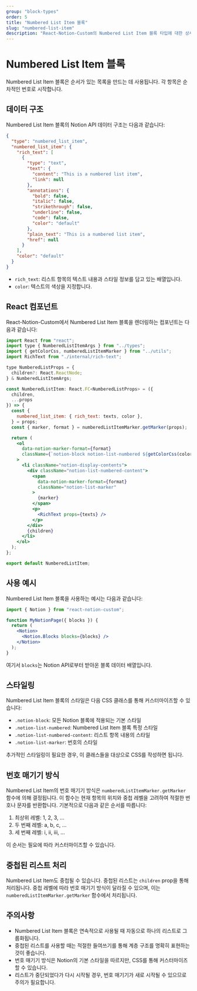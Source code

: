 ```yaml
---
group: "block-types"
order: 5
title: "Numbered List Item 블록"
slug: "numbered-list-item"
description: "React-Notion-Custom의 Numbered List Item 블록 타입에 대한 상세 설명입니다."
---
```


# Numbered List Item 블록

Numbered List Item 블록은 순서가 있는 목록을 만드는 데 사용됩니다. 각 항목은 순차적인 번호로 시작합니다.

## 데이터 구조

Numbered List Item 블록의 Notion API 데이터 구조는 다음과 같습니다:

```json
{
  "type": "numbered_list_item",
  "numbered_list_item": {
    "rich_text": [
      {
        "type": "text",
        "text": {
          "content": "This is a numbered list item",
          "link": null
        },
        "annotations": {
          "bold": false,
          "italic": false,
          "strikethrough": false,
          "underline": false,
          "code": false,
          "color": "default"
        },
        "plain_text": "This is a numbered list item",
        "href": null
      }
    ],
    "color": "default"
  }
}
```

- `rich_text`: 리스트 항목의 텍스트 내용과 스타일 정보를 담고 있는 배열입니다.
- `color`: 텍스트의 색상을 지정합니다.

## React 컴포넌트

React-Notion-Custom에서 Numbered List Item 블록을 렌더링하는 컴포넌트는 다음과 같습니다:

```jsx
import React from "react";
import type { NumberedListItemArgs } from "../types";
import { getColorCss, numberedListItemMarker } from "../utils";
import RichText from "./internal/rich-text";

type NumberedListProps = {
  children?: React.ReactNode;
} & NumberedListItemArgs;

const NumberedListItem: React.FC<NumberedListProps> = ({
  children,
  ...props
}) => {
  const {
    numbered_list_item: { rich_text: texts, color },
  } = props;
  const { marker, format } = numberedListItemMarker.getMarker(props);

  return (
    <ol
      data-notion-marker-format={format}
      className={`notion-block notion-list-numbered ${getColorCss(color)}`}
    >
      <li className="notion-display-contents">
        <div className="notion-list-numbered-content">
          <span
            data-notion-marker-format={format}
            className="notion-list-marker"
          >
            {marker}
          </span>
          <p>
            <RichText props={texts} />
          </p>
        </div>
        {children}
      </li>
    </ol>
  );
};

export default NumberedListItem;
```

## 사용 예시

Numbered List Item 블록을 사용하는 예시는 다음과 같습니다:

```jsx
import { Notion } from "react-notion-custom";

function MyNotionPage({ blocks }) {
  return (
    <Notion>
      <Notion.Blocks blocks={blocks} />
    </Notion>
  );
}
```

여기서 `blocks`는 Notion API로부터 받아온 블록 데이터 배열입니다.

## 스타일링

Numbered List Item 블록의 스타일은 다음 CSS 클래스를 통해 커스터마이즈할 수 있습니다:

- `.notion-block`: 모든 Notion 블록에 적용되는 기본 스타일
- `.notion-list-numbered`: Numbered List Item 블록 특정 스타일
- `.notion-list-numbered-content`: 리스트 항목 내용의 스타일
- `.notion-list-marker`: 번호의 스타일

추가적인 스타일링이 필요한 경우, 이 클래스들을 대상으로 CSS를 작성하면 됩니다.

## 번호 매기기 방식

Numbered List Item의 번호 매기기 방식은 `numberedListItemMarker.getMarker` 함수에 의해 결정됩니다. 이 함수는 현재 항목의 위치와 중첩 레벨을 고려하여 적절한 번호나 문자를 반환합니다. 기본적으로 다음과 같은 순서를 따릅니다:

1. 최상위 레벨: 1, 2, 3, ...
2. 두 번째 레벨: a, b, c, ...
3. 세 번째 레벨: i, ii, iii, ...

이 순서는 필요에 따라 커스터마이즈할 수 있습니다.

## 중첩된 리스트 처리

Numbered List Item도 중첩될 수 있습니다. 중첩된 리스트는 `children` prop을 통해 처리됩니다. 중첩 레벨에 따라 번호 매기기 방식이 달라질 수 있으며, 이는 `numberedListItemMarker.getMarker` 함수에서 처리됩니다.

## 주의사항

- Numbered List Item 블록은 연속적으로 사용될 때 자동으로 하나의 리스트로 그룹화됩니다.
- 중첩된 리스트를 사용할 때는 적절한 들여쓰기를 통해 계층 구조를 명확히 표현하는 것이 좋습니다.
- 번호 매기기 방식은 Notion의 기본 스타일을 따르지만, CSS를 통해 커스터마이즈할 수 있습니다.
- 리스트가 중단되었다가 다시 시작될 경우, 번호 매기기가 새로 시작될 수 있으므로 주의가 필요합니다.
